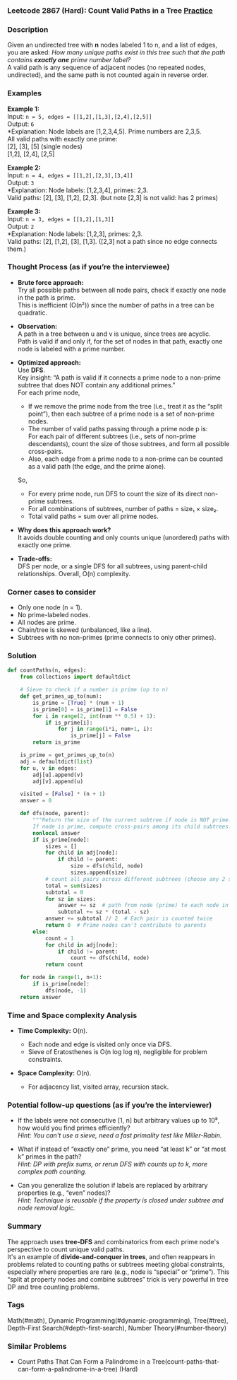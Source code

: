 ### Leetcode 2867 (Hard): Count Valid Paths in a Tree [Practice](https://leetcode.com/problems/count-valid-paths-in-a-tree)

### Description  
Given an undirected tree with **n** nodes labeled 1 to n, and a list of edges, you are asked: *How many unique paths exist in this tree such that the path contains **exactly one** prime number label?*  
A valid path is any sequence of adjacent nodes (no repeated nodes, undirected), and the same path is not counted again in reverse order.

### Examples  

**Example 1:**  
Input: `n = 5, edges = [[1,2],[1,3],[2,4],[2,5]]`  
Output: `6`  
*Explanation: Node labels are [1,2,3,4,5]. Prime numbers are 2,3,5.  
All valid paths with exactly one prime:  
[2], [3], [5] (single nodes)  
[1,2], [2,4], [2,5]

**Example 2:**  
Input: `n = 4, edges = [[1,2],[2,3],[3,4]]`  
Output: `3`  
*Explanation: Node labels: [1,2,3,4], primes: 2,3.  
Valid paths: [2], [3], [1,2], [2,3]. (but note [2,3] is not valid: has 2 primes)

**Example 3:**  
Input: `n = 3, edges = [[1,2],[1,3]]`  
Output: `2`  
*Explanation: Node labels: [1,2,3], primes: 2,3.  
Valid paths: [2], [1,2], [3], [1,3]. ([2,3] not a path since no edge connects them.)

### Thought Process (as if you’re the interviewee)  

- **Brute force approach:**  
  Try all possible paths between all node pairs, check if exactly one node in the path is prime.  
  This is inefficient (O(n²)) since the number of paths in a tree can be quadratic.

- **Observation:**  
  A path in a tree between u and v is unique, since trees are acyclic.  
  Path is valid if and only if, for the set of nodes in that path, exactly one node is labeled with a prime number.

- **Optimized approach:**  
  Use **DFS**.  
  Key insight: “A path is valid if it connects a prime node to a non-prime subtree that does NOT contain any additional primes.”  
  For each prime node,  
    - If we remove the prime node from the tree (i.e., treat it as the “split point”), then each subtree of a prime node is a set of non-prime nodes.  
    - The number of valid paths passing through a prime node p is:  
      For each pair of different subtrees (i.e., sets of non-prime descendants), count the size of those subtrees, and form all possible cross-pairs.  
    - Also, each edge from a prime node to a non-prime can be counted as a valid path (the edge, and the prime alone).

  So,  
    - For every prime node, run DFS to count the size of its direct non-prime subtrees.  
    - For all combinations of subtrees, number of paths = size₁ × size₂.  
    - Total valid paths = sum over all prime nodes.

- **Why does this approach work?**  
  It avoids double counting and only counts unique (unordered) paths with exactly one prime.

- **Trade-offs:**  
  DFS per node, or a single DFS for all subtrees, using parent-child relationships. Overall, O(n) complexity.

### Corner cases to consider  
- Only one node (n = 1).
- No prime-labeled nodes.
- All nodes are prime.
- Chain/tree is skewed (unbalanced, like a line).
- Subtrees with no non-primes (prime connects to only other primes).

### Solution

```python
def countPaths(n, edges):
    from collections import defaultdict

    # Sieve to check if a number is prime (up to n)
    def get_primes_up_to(num):
        is_prime = [True] * (num + 1)
        is_prime[0] = is_prime[1] = False
        for i in range(2, int(num ** 0.5) + 1):
            if is_prime[i]:
                for j in range(i*i, num+1, i):
                    is_prime[j] = False
        return is_prime

    is_prime = get_primes_up_to(n)
    adj = defaultdict(list)
    for u, v in edges:
        adj[u].append(v)
        adj[v].append(u)

    visited = [False] * (n + 1)
    answer = 0

    def dfs(node, parent):
        """Return the size of the current subtree if node is NOT prime.
        If node is prime, compute cross-pairs among its child subtrees."""
        nonlocal answer
        if is_prime[node]:
            sizes = []
            for child in adj[node]:
                if child != parent:
                    size = dfs(child, node)
                    sizes.append(size)
            # count all pairs across different subtrees (choose any 2 subtrees)
            total = sum(sizes)
            subtotal = 0
            for sz in sizes:
                answer += sz  # path from node (prime) to each node in subtree
                subtotal += sz * (total - sz)
            answer += subtotal // 2  # Each pair is counted twice
            return 0  # Prime nodes can't contribute to parents
        else:
            count = 1
            for child in adj[node]:
                if child != parent:
                    count += dfs(child, node)
            return count

    for node in range(1, n+1):
        if is_prime[node]:
            dfs(node, -1)
    return answer
```

### Time and Space complexity Analysis  

- **Time Complexity:** O(n).  
  - Each node and edge is visited only once via DFS.  
  - Sieve of Eratosthenes is O(n log log n), negligible for problem constraints.

- **Space Complexity:** O(n).  
  - For adjacency list, visited array, recursion stack.

### Potential follow-up questions (as if you’re the interviewer)  

- If the labels were not consecutive [1, n] but arbitrary values up to 10⁹, how would you find primes efficiently?  
  *Hint: You can't use a sieve, need a fast primality test like Miller-Rabin.*

- What if instead of “exactly one” prime, you need “at least k” or “at most k” primes in the path?  
  *Hint: DP with prefix sums, or rerun DFS with counts up to k, more complex path counting.*

- Can you generalize the solution if labels are replaced by arbitrary properties (e.g., “even” nodes)?  
  *Hint: Technique is reusable if the property is closed under subtree and node removal logic.*

### Summary
The approach uses **tree-DFS** and combinatorics from each prime node's perspective to count unique valid paths.  
It's an example of **divide-and-conquer in trees**, and often reappears in problems related to counting paths or subtrees meeting global constraints, especially where properties are rare (e.g., node is “special” or “prime”). This “split at property nodes and combine subtrees” trick is very powerful in tree DP and tree counting problems.

### Tags
Math(#math), Dynamic Programming(#dynamic-programming), Tree(#tree), Depth-First Search(#depth-first-search), Number Theory(#number-theory)

### Similar Problems
- Count Paths That Can Form a Palindrome in a Tree(count-paths-that-can-form-a-palindrome-in-a-tree) (Hard)